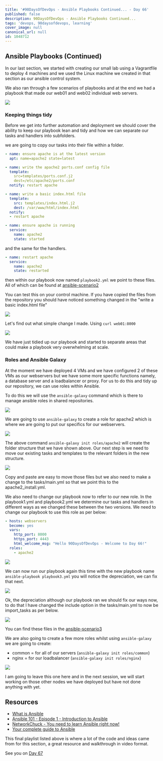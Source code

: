 ```yaml
---
title: '#90DaysOfDevOps - Ansible Playbooks Continued... - Day 66'
published: false
description: 90DaysOfDevOps - Ansible Playbooks Continued...
tags: 'devops, 90daysofdevops, learning'
cover_image: null
canonical_url: null
id: 1048712
---
```


## Ansible Playbooks (Continued)

In our last section, we started with creating our small lab using a Vagrantfile to deploy 4 machines and we used the Linux machine we created in that section as our ansible control system.

We also ran through a few scenarios of playbooks and at the end we had a playbook that made our web01 and web02 individual web servers.

![](Images/Day66_config1.png)

### Keeping things tidy

Before we get into further automation and deployment we should cover the ability to keep our playbook lean and tidy and how we can separate our tasks and handlers into subfolders.

we are going to copy our tasks into their file within a folder.

```Yaml
- name: ensure apache is at the latest version
  apt: name=apache2 state=latest

- name: write the apache2 ports.conf config file
  template:
    src=templates/ports.conf.j2
    dest=/etc/apache2/ports.conf
  notify: restart apache

- name: write a basic index.html file
  template:
    src: templates/index.html.j2
    dest: /var/www/html/index.html
  notify:
  - restart apache

- name: ensure apache is running
  service:
    name: apache2
    state: started
```

and the same for the handlers.

```Yaml
- name: restart apache
  service:
    name: apache2
    state: restarted
```

then within our playbook now named `playbook2.yml` we point to these files. All of which can be found at [ansible-scenario2](Days/../Configmgmt/ansible-scenario2/)

You can test this on your control machine. If you have copied the files from the repository you should have noticed something changed in the "write a basic index.html file"

![](Images/Day66_config2.png)

Let's find out what simple change I made. Using `curl web01:8000`

![](Images/Day66_config3.png)

We have just tidied up our playbook and started to separate areas that could make a playbook very overwhelming at scale.

### Roles and Ansible Galaxy

At the moment we have deployed 4 VMs and we have configured 2 of these VMs as our webservers but we have some more specific functions namely, a database server and a loadbalancer or proxy. For us to do this and tidy up our repository, we can use roles within Ansible.

To do this we will use the `ansible-galaxy` command which is there to manage ansible roles in shared repositories.

![](Images/Day66_config4.png)

We are going to use `ansible-galaxy` to create a role for apache2 which is where we are going to put our specifics for our webservers.

![](Images/Day66_config5.png)

The above command `ansible-galaxy init roles/apache2` will create the folder structure that we have shown above. Our next step is we need to move our existing tasks and templates to the relevant folders in the new structure.

![](Images/Day66_config6.png)

Copy and paste are easy to move those files but we also need to make a change to the tasks/main.yml so that we point this to the apache2_install.yml.

We also need to change our playbook now to refer to our new role. In the playbook1.yml and playbook2.yml we determine our tasks and handlers in different ways as we changed these between the two versions. We need to change our playbook to use this role as per below:

```Yaml
- hosts: webservers
  become: yes
  vars:
    http_port: 8000
    https_port: 4443
    html_welcome_msg: "Hello 90DaysOfDevOps - Welcome to Day 66!"
  roles:
    - apache2
```

![](Images/Day66_config7.png)

We can now run our playbook again this time with the new playbook name `ansible-playbook playbook3.yml` you will notice the depreciation, we can fix that next.

![](Images/Day66_config8.png)

Ok, the depreciation although our playbook ran we should fix our ways now, to do that I have changed the include option in the tasks/main.yml to now be import_tasks as per below.

![](Images/Day66_config9.png)

You can find these files in the [ansible-scenario3](Days/Configmgmt/ansible-scenario3)

We are also going to create a few more roles whilst using `ansible-galaxy` we are going to create:

- common = for all of our servers (`ansible-galaxy init roles/common`)
- nginx = for our loadbalancer (`ansible-galaxy init roles/nginx`)

![](Images/Day66_config10.png)

I am going to leave this one here and in the next session, we will start working on those other nodes we have deployed but have not done anything with yet.

## Resources

- [What is Ansible](https://www.youtube.com/watch?v=1id6ERvfozo)
- [Ansible 101 - Episode 1 - Introduction to Ansible](https://www.youtube.com/watch?v=goclfp6a2IQ)
- [NetworkChuck - You need to learn Ansible right now!](https://www.youtube.com/watch?v=5hycyr-8EKs&t=955s)
- [Your complete guide to Ansible](https://www.youtube.com/playlist?list=PLnFWJCugpwfzTlIJ-JtuATD2MBBD7_m3u)

This final playlist listed above is where a lot of the code and ideas came from for this section, a great resource and walkthrough in video format.

See you on [Day 67](/90dayspractical/90DaysOfDevOps/2022/Days/day67.md)
